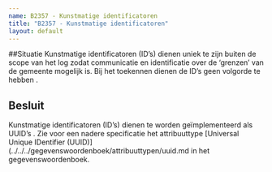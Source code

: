 ```yaml
---
name: B2357 - Kunstmatige identificatoren
title: "B2357 - Kunstmatige identificatoren"
layout: default
---
```


##Situatie
Kunstmatige identificatoren (ID’s) dienen uniek te zijn buiten de scope van het log zodat communicatie en identificatie over de ‘grenzen’ van de gemeente mogelijk is. Bij het toekennen dienen de ID’s geen volgorde te hebben .

## Besluit
Kunstmatige identificatoren (ID’s) dienen te worden geïmplementeerd als UUID’s . Zie voor een nadere specificatie het attribuuttype [Universal Unique IDentifier (UUID)](../../../gegevenswoordenboek/attribuuttypen/uuid.md in het gegevenswoordenboek.
